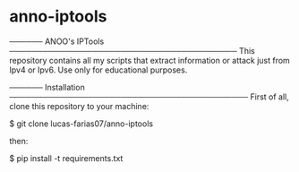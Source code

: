 # anno-iptools

────── ANOO's IPTools ─────────────────────────────────────────
  This repository contains all my scripts that extract information or attack just from Ipv4 or Ipv6.
  Use only for educational purposes.
  
  
  
  
────── Installation ───────────────────────────────────────────
First of all, clone this repository to your machine:


$ git clone lucas-farias07/anno-iptools

then:

$ pip install -t requirements.txt

